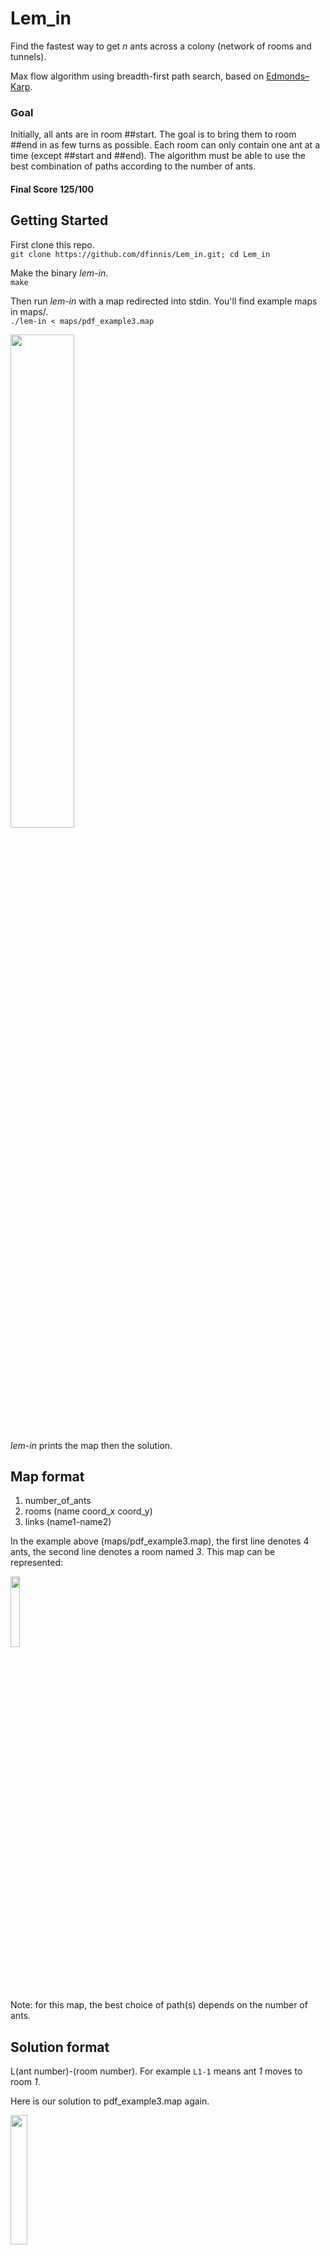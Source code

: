 # Lem_in

Find the fastest way to get *n* ants across a colony (network of rooms and tunnels).

Max flow algorithm using breadth-first path search, based on [Edmonds–Karp](https://en.wikipedia.org/wiki/Edmonds%E2%80%93Karp_algorithm).

### Goal

Initially, all ants are in room ##start.
The goal is to bring them to room ##end in as few turns as possible.
Each room can only contain one ant at a time (except ##start and ##end).
The algorithm must be able to use the best combination of paths according to the number of ants.

#### Final Score 125/100


## Getting Started

First clone this repo. <br>
```git clone https://github.com/dfinnis/Lem_in.git; cd Lem_in```

Make the binary *lem-in*. <br>
```make```

Then run *lem-in* with a map redirected into stdin. You'll find example maps in maps/. <br>
```./lem-in < maps/pdf_example3.map```

<img src="https://github.com/dfinnis/Lem_in/blob/master/img/example3.png" width="45%">

*lem-in* prints the map then the solution.


## Map format

1. number_of_ants
2. rooms (name coord_x coord_y)
3. links (name1-name2)

In the example above (maps/pdf_example3.map), the first line denotes 4 ants, the second line denotes a room named *3*.
This map can be represented:

<img src="https://github.com/dfinnis/Lem_in/blob/master/img/map2.png" width="17%">

Note: for this map, the best choice of path(s) depends on the number of ants.


## Solution format

L(ant number)-(room number). For example ```L1-1``` means ant *1* moves to room *1*.

Here is our solution to pdf_example3.map again.

<img src="https://github.com/dfinnis/Lem_in/blob/master/img/solution.png" width="23%">

On the first line (the first turn) we see 2 ants moved. With 4 ants our algo chose to take the 2 longer paths to minimize number of turns. In the first (and second) turn 1 ant is sent down each path. This solution takes 5 turns, it is 5 lines long.

With 1 ant our algo choses the 1 shorter path (start -> 1 -> 2 -> end).


## Flags

### -all, display all the following.

```./lem-in -all < maps/pdf_example3.map```


### -a, display number of ants.

```./lem-in -a < maps/pdf_example3.map```

<img src="https://github.com/dfinnis/Lem_in/blob/master/img/a.png" width="16%">


### -r, display rooms.

```./lem-in -r < maps/pdf_example3.map```

<img src="https://github.com/dfinnis/Lem_in/blob/master/img/r.png" width="42%">


### -l, display links.

```./lem-in -l < maps/pdf_example3.map```

<img src="https://github.com/dfinnis/Lem_in/blob/master/img/l.png" width="42%">


### -rl, display rooms with links.

After parsing, a graph is created by linking the rooms.

```./lem-in -rl < maps/pdf_example3.map```

<img src="https://github.com/dfinnis/Lem_in/blob/master/img/rl.png" width="42%">


### -p, display paths.

Next we find all possible paths from start to end.

```./lem-in -p < maps/pdf_example3.map```

<img src="https://github.com/dfinnis/Lem_in/blob/master/img/p.png" width="12%">


### -g, display path groups.

Then paths are grouped by which are possible to take at the same time without blocking each other.

```./lem-in -g < maps/pdf_example3.map```

<img src="https://github.com/dfinnis/Lem_in/blob/master/img/g1.png" width="15%">

Finally, we choose a group depending on how many ants, in order to minimize turns.

<img src="https://github.com/dfinnis/Lem_in/blob/master/img/g2.png" width="15%">


### -t, display number of turns.

```./lem-in -t < maps/pdf_example3.map```

<img src="https://github.com/dfinnis/Lem_in/blob/master/img/t.png" width="17%">


## Tests

### Generator

42 provides this handy map generator, you'll find it at the root of this repo.

<img src="https://github.com/dfinnis/Lem_in/blob/master/img/generator.png" width="90%">

Importantly, each map generated tells you how many lines (turns) are required.

### Test script

I wrote test_performance.sh using the generator to test random maps of different sizes and complexity.

```./test_performance.sh```

<img src="https://github.com/dfinnis/Lem_in/blob/master/img/test.png" width="42%">


## Team

I wrote this project in a team with the wonderful [@svaskeli](https://github.com/sharvas)

